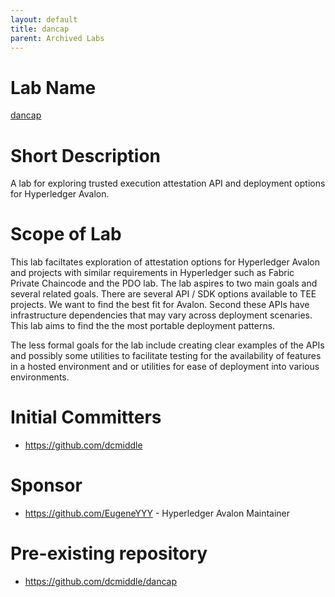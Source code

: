 ```yaml
---
layout: default
title: dancap
parent: Archived Labs
---
```

# Lab Name
[dancap](https://github.com/hyperledger-labs/dancap)

# Short Description
A lab for exploring trusted execution attestation API and deployment options for Hyperledger Avalon.

# Scope of Lab
This lab faciltates exploration of attestation options for Hyperledger Avalon and projects with
similar requirements in Hyperledger such as Fabric Private Chaincode and the PDO lab.
The lab aspires to two main goals and several related goals. There are several API / SDK options
available to TEE projects. We want to find the best fit for Avalon. Second these APIs have
infrastructure dependencies that may vary across deployment scenaries. This lab aims to find the
the most portable deployment patterns.

The less formal goals for the lab include creating clear examples of the APIs and possibly some
utilities to facilitate testing for the availability of features in a hosted environment and or
utilities for ease of deployment into various environments.

# Initial Committers
- https://github.com/dcmiddle

# Sponsor
- https://github.com/EugeneYYY - Hyperledger Avalon Maintainer

# Pre-existing repository
- https://github.com/dcmiddle/dancap

